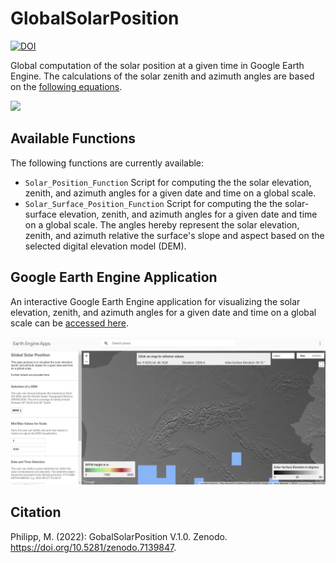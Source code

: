 # GlobalSolarPosition
[![DOI](https://zenodo.org/badge/544945169.svg)](https://zenodo.org/badge/latestdoi/544945169)

Global computation of the solar position at a given time in Google Earth Engine. The calculations of the solar zenith and azimuth angles are based on the [following equations](https://gml.noaa.gov/grad/solcalc/solareqns.PDF).

<img src="img/solar-surface-animation.gif" width=1000>


## Available Functions

The following functions are currently available:

* `Solar_Position_Function` Script for computing the the solar elevation, zenith, and azimuth angles for a given date and time on a global scale.
* `Solar_Surface_Position_Function` Script for computing the the solar-surface elevation, zenith, and azimuth angles for a given date and time on a global scale. The angles hereby represent the solar elevation, zenith, and azimuth relative the surface's slope and aspect based on the selected digital elevation model (DEM).


## Google Earth Engine Application

An interactive Google Earth Engine application for visualizing the solar elevation, zenith, and azimuth angles for a given date and time on a global scale can be [accessed here](https://mbalthasarphilipp.users.earthengine.app/view/globalsolarposition).

<img src="img/app_screenshot.jpg" width=1000>

## Citation
Philipp, M. (2022): GobalSolarPosition V.1.0. Zenodo. https://doi.org/10.5281/zenodo.7139847.

